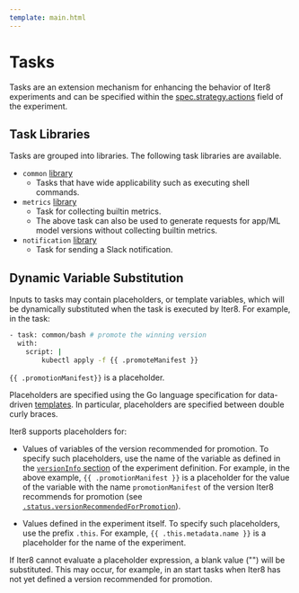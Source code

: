 ```yaml
---
template: main.html
---
```


# Tasks

Tasks are an extension mechanism for enhancing the behavior of Iter8 experiments and can be specified within the [spec.strategy.actions](experiment.md#strategy) field of the experiment.

## Task Libraries

Tasks are grouped into libraries. The following task libraries are available.

- `common` [library](tasks/common.md#common-tasks)
    * Tasks that have wide applicability such as executing shell commands.
- `metrics` [library](tasks/metrics.md#metrics-tasks)
    * Task for collecting builtin metrics.
    * The above task can also be used to generate requests for app/ML model versions without collecting builtin metrics.
- `notification` [library](tasks/notification.md#notification-tasks)
    * Task for sending a Slack notification.

## Dynamic Variable Substitution

Inputs to tasks may contain placeholders, or template variables, which will be dynamically substituted when the task is executed by Iter8. For example, in the task:

```bash
- task: common/bash # promote the winning version      
  with:
    script: |
        kubectl apply -f {{ .promoteManifest }}
```

`{{ .promotionManifest}}` is a placeholder.

Placeholders are specified using the Go language specification for data-driven [templates](https://golang.org/pkg/html/template/). In particular, placeholders are specified between double curly braces.

Iter8 supports placeholders for:

- Values of variables of the version recommended for promotion. To specify such placeholders, use the name of the variable as defined in the [`versionInfo` section](experiment.md#versioninfo) of the experiment definition. For example, in the above example, `{{ .promotionManifest }}` is a placeholder for the value of the variable with the name `promotionManifest` of the version Iter8 recommends for promotion (see [`.status.versionRecommendedForPromotion`](experiment.md#status)).

- Values defined in the experiment itself. To specify such placeholders, use the prefix `.this`. For example, `{{ .this.metadata.name }}` is a placeholder for the name of the experiment.

If Iter8 cannot evaluate a placeholder expression, a blank value ("") will be substituted. This may occur, for example, in an start tasks when Iter8 has not yet defined a version recommended for promotion.
